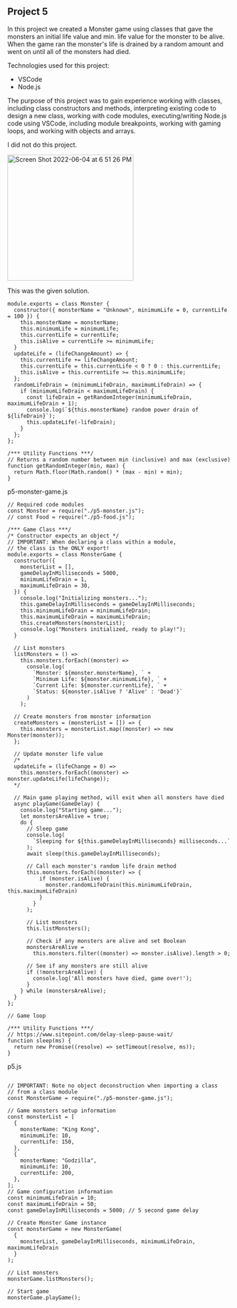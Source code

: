 ## Project 5

In this project we created a Monster game using classes that gave the monsters an initial life value and min. life value for the monster to be alive. When the game ran the monster's life is drained by a random amount and went on until all of the monsters had died.

Technologies used for this project:
- VSCode
- Node.js

The purpose of this project was to gain experience working with classes, including class constructors and methods, interpreting existing code to design a new class, working with code modules, executing/writing Node.js code using VSCode, including module breakpoints, working with gaming loops, and working with objects and arrays.

I did not do this project.

<img width="283" alt="Screen Shot 2022-06-04 at 6 51 26 PM" src="https://user-images.githubusercontent.com/105889862/172033498-9696e5ee-2be7-41d3-870f-6b70c3d811fd.png">

This was the given solution.

```
module.exports = class Monster {
  constructor({ monsterName = "Unknown", minimumLife = 0, currentLife = 100 }) {
    this.monsterName = monsterName;
    this.minimumLife = minimumLife;
    this.currentLife = currentLife;
    this.isAlive = currentLife >= minimumLife;
  }
  updateLife = (lifeChangeAmount) => {
    this.currentLife += lifeChangeAmount;
    this.currentLife = this.currentLife < 0 ? 0 : this.currentLife;
    this.isAlive = this.currentLife >= this.minimumLife;
  };
  randomLifeDrain = (minimumLifeDrain, maximumLifeDrain) => {
    if (minimumLifeDrain < maximumLifeDrain) {
      const lifeDrain = getRandomInteger(minimumLifeDrain, maximumLifeDrain + 1);
      console.log(`${this.monsterName} random power drain of ${lifeDrain}`);
      this.updateLife(-lifeDrain);
    }
  };
};

/*** Utility Functions ***/
// Returns a random number between min (inclusive) and max (exclusive)
function getRandomInteger(min, max) {
  return Math.floor(Math.random() * (max - min) + min);
}
```
p5-monster-game.js
```
// Required code modules
const Monster = require("./p5-monster.js");
// const Food = require("./p5-food.js");

/*** Game Class ***/
/* Constructor expects an object */
// IMPORTANT: When declaring a class within a module,
// the class is the ONLY export!
module.exports = class MonsterGame {
  constructor({
    monsterList = [],
    gameDelayInMilliseconds = 5000,
    minimumLifeDrain = 1,
    maximumLifeDrain = 30,
  }) {
    console.log("Initializing monsters...");
    this.gameDelayInMilliseconds = gameDelayInMilliseconds;
    this.minimumLifeDrain = minimumLifeDrain;
    this.maximumLifeDrain = maximumLifeDrain;
    this.createMonsters(monsterList);
    console.log("Monsters initialized, ready to play!");
  }

  // List monsters
  listMonsters = () =>
    this.monsters.forEach((monster) => 
      console.log(
        `Monster: ${monster.monsterName}, ` +
        `Minimum Life: ${monster.minimumLife}, ` +
        `Current Life: ${monster.currentLife}, ` +
        `Status: ${monster.isAlive ? 'Alive' : 'Dead'}`
      )
    );

  // Create monsters from monster information
  createMonsters = (monsterList = []) => {
    this.monsters = monsterList.map((monster) => new Monster(monster));
  };

  // Update monster life value
  /*
  updateLife = (lifeChange = 0) =>
    this.monsters.forEach((monster) => monster.updateLife(lifeChange));
  */

  // Main game playing method, will exit when all monsters have died
  async playGame(GameDelay) {
    console.log("Starting game...");
    let monstersAreAlive = true;
    do {
      // Sleep game
      console.log(
        `Sleeping for ${this.gameDelayInMilliseconds} milliseconds...`
      );
      await sleep(this.gameDelayInMilliseconds);

      // Call each monster's random life drain method
      this.monsters.forEach((monster) => {
          if (monster.isAlive) {
            monster.randomLifeDrain(this.minimumLifeDrain, this.maximumLifeDrain)
          }
        }
      );

      // List monsters
      this.listMonsters();

      // Check if any monsters are alive and set Boolean
      monstersAreAlive =
        this.monsters.filter((monster) => monster.isAlive).length > 0;

      // See if any monsters are still alive
      if (!monstersAreAlive) {
        console.log('All monsters have died, game over!');
      }
    } while (monstersAreAlive);
  }
};

// Game loop

/*** Utility Functions ***/
// https://www.sitepoint.com/delay-sleep-pause-wait/
function sleep(ms) {
  return new Promise((resolve) => setTimeout(resolve, ms));
}
```
p5.js
```

// IMPORTANT: Note no object deconstruction when importing a class
// from a class module
const MonsterGame = require("./p5-monster-game.js");

// Game monsters setup information
const monsterList = [
  {
    monsterName: "King Kong",
    minimumLife: 10,
    currentLife: 150,
  },
  {
    monsterName: "Godzilla",
    minimumLife: 10,
    currentLife: 200,
  },
];
// Game configuration information
const minimumLifeDrain = 10;
const maximumLifeDrain = 50;
const gameDelayInMilliseconds = 5000; // 5 second game delay

// Create Monster Game instance
const monsterGame = new MonsterGame(
  {
    monsterList, gameDelayInMilliseconds, minimumLifeDrain, maximumLifeDrain
  }
);

// List monsters
monsterGame.listMonsters();

// Start game
monsterGame.playGame();
```
